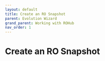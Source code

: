 ```yaml
---
layout: default
title: Create an RO Snapshot
parent: Evolution Wizard
grand_parent: Working with ROHub
nav_order: 1
---
```


# Create an RO Snapshot
